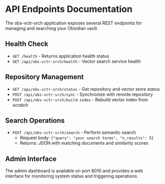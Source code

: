 # API Endpoints Documentation

The obs-vctr-srch application exposes several REST endpoints for managing and searching your Obsidian vault.

## Health Check

- `GET /health` - Returns application health status
- `GET /api/obs-vctr-srch/health` - Vector search service health

## Repository Management

- `GET /api/obs-vctr-srch/status` - Get repository and vector store status
- `POST /api/obs-vctr-srch/sync` - Synchronize with remote repository
- `POST /api/obs-vctr-srch/build-index` - Rebuild vector index from scratch

## Search Operations

- `POST /api/obs-vctr-srch/search` - Perform semantic search
  - Request body: `{"query": "your search terms", "n_results": 5}`
  - Returns: JSON with matching documents and similarity scores

## Admin Interface

The admin dashboard is available on port 8010 and provides a web interface for monitoring system status and triggering operations.
